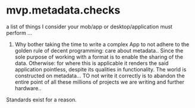 # mvp.metadata.checks
a list of things I consider your mob/app or desktop/application must perform ...
1. Why bother taking the time to write a complex App to not adhere to the golden rule of decent programming: care about metadata.. Since the sole purpose of working with a format is to enable the sharing of the data. Otherwise: for where this is applicable it renders the said application pointless, despite its qualities in functionality. The world is constructed on metadata... TO not write it correctly is to abandon the entire point of all these millions of projects we are writing and further hardware..

Standards exist for a reason. 
